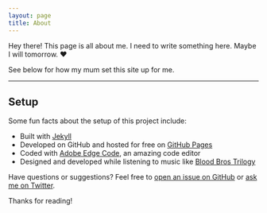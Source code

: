 ```yaml
---
layout: page
title: About
---
```


<p class="message">
  Hey there! This page is all about me. I need to write something here. Maybe I will tomorrow. ❤ </p>

See below for how my mum set this site up for me.

---

## Setup

Some fun facts about the setup of this project include:

* Built with [Jekyll](http://jekyllrb.com)
* Developed on GitHub and hosted for free on [GitHub Pages](https://pages.github.com)
* Coded with [Adobe Edge Code](http://adobe.com), an amazing code editor
* Designed and developed while listening to music like [Blood Bros Trilogy](https://soundcloud.com/maddecent/sets/blood-bros-series)

Have questions or suggestions? Feel free to [open an issue on GitHub](https://github.com/roachhd/maddy/issues/new) or [ask me on Twitter](https://twitter.com/mektball).

Thanks for reading!
